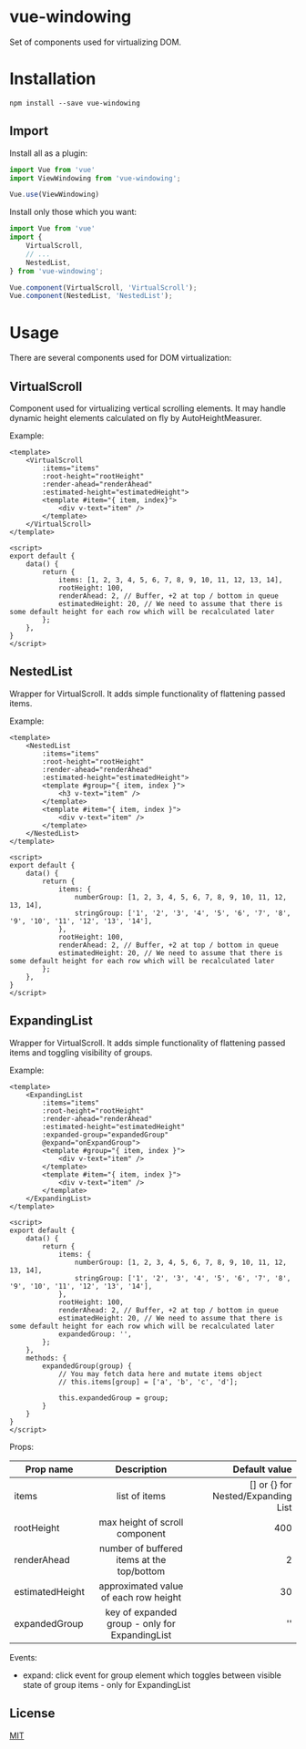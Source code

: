 # vue-windowing

Set of components used for virtualizing DOM.

# Installation

```
npm install --save vue-windowing
```

## Import

Install all as a plugin:

```javascript
import Vue from 'vue'
import ViewWindowing from 'vue-windowing';

Vue.use(ViewWindowing)
```

Install only those which you want:

```javascript
import Vue from 'vue'
import {
    VirtualScroll,
    // ...
    NestedList,
} from 'vue-windowing';

Vue.component(VirtualScroll, 'VirtualScroll');
Vue.component(NestedList, 'NestedList');
```

# Usage

There are several components used for DOM virtualization:

## VirtualScroll

Component used for virtualizing vertical scrolling elements. It may handle dynamic height elements calculated on fly by AutoHeightMeasurer.

Example:

```vue
<template>
    <VirtualScroll
        :items="items"
        :root-height="rootHeight"
        :render-ahead="renderAhead"
        :estimated-height="estimatedHeight">
        <template #item="{ item, index}">
            <div v-text="item" />
        </template>
    </VirtualScroll>
</template>

<script>
export default {
    data() {
        return {
            items: [1, 2, 3, 4, 5, 6, 7, 8, 9, 10, 11, 12, 13, 14],
            rootHeight: 100,
            renderAhead: 2, // Buffer, +2 at top / bottom in queue
            estimatedHeight: 20, // We need to assume that there is some default height for each row which will be recalculated later
        };       
    },
}
</script>
```

## NestedList

Wrapper for VirtualScroll. It adds simple functionality of flattening passed items.

Example: 

```vue
<template>
    <NestedList
        :items="items"
        :root-height="rootHeight"
        :render-ahead="renderAhead"
        :estimated-height="estimatedHeight">
        <template #group="{ item, index }">
            <h3 v-text="item" />
        </template>
        <template #item="{ item, index }">
            <div v-text="item" />
        </template>
    </NestedList>
</template>

<script>
export default {
    data() {
        return {
            items: {
                numberGroup: [1, 2, 3, 4, 5, 6, 7, 8, 9, 10, 11, 12, 13, 14],
                stringGroup: ['1', '2', '3', '4', '5', '6', '7', '8', '9', '10', '11', '12', '13', '14'],
            },
            rootHeight: 100,
            renderAhead: 2, // Buffer, +2 at top / bottom in queue
            estimatedHeight: 20, // We need to assume that there is some default height for each row which will be recalculated later
        };       
    },
}
</script>
```

## ExpandingList

Wrapper for VirtualScroll. It adds simple functionality of flattening passed items and toggling visibility of groups.

Example: 

```vue
<template>
    <ExpandingList
        :items="items"
        :root-height="rootHeight"
        :render-ahead="renderAhead"
        :estimated-height="estimatedHeight"
        :expanded-group="expandedGroup"
        @expand="onExpandGroup">
        <template #group="{ item, index }">
            <div v-text="item" />
        </template>
        <template #item="{ item, index }">
            <div v-text="item" />
        </template>
    </ExpandingList>
</template>

<script>
export default {
    data() {
        return {
            items: {
                numberGroup: [1, 2, 3, 4, 5, 6, 7, 8, 9, 10, 11, 12, 13, 14],
                stringGroup: ['1', '2', '3', '4', '5', '6', '7', '8', '9', '10', '11', '12', '13', '14'],
            },
            rootHeight: 100,
            renderAhead: 2, // Buffer, +2 at top / bottom in queue
            estimatedHeight: 20, // We need to assume that there is some default height for each row which will be recalculated later
            expandedGroup: '',
        };       
    },
    methods: {
        expandedGroup(group) {
            // You may fetch data here and mutate items object
            // this.items[group] = ['a', 'b', 'c', 'd'];

            this.expandedGroup = group;
        }
    }   
}
</script>
```

Props:

| Prop name        | Description           | Default value  |
| ------------- |:-------------:| -----:|
| items      | list of items | [] or {} for Nested/Expanding List |
| rootHeight      | max height of scroll component      |   400 |
| renderAhead | number of buffered items at the top/bottom      |    2 |
| estimatedHeight | approximated value of each row height      |    30 |
| expandedGroup | key of expanded group - only for ExpandingList    |    '' |

Events:

- expand: click event for group element which toggles between visible state of group items - only for ExpandingList


## License

[MIT](http://opensource.org/licenses/MIT)
